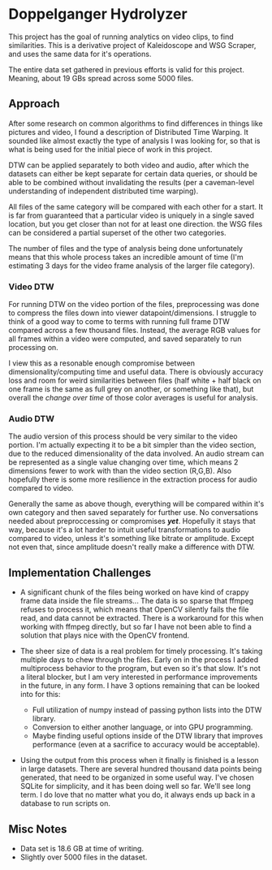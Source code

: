 # Doppelganger Hydrolyzer

This project has the goal of running analytics on video clips, to find similarities. 
This is a derivative project of Kaleidoscope and WSG Scraper, and uses the same data for it's operations.

The entire data set gathered in previous efforts is valid for this project. Meaning, about 19 GBs spread across some 5000 files.

## Approach 

After some research on common algorithms to find differences in things like pictures and video, I found a 
description of Distributed Time Warping. It sounded like almost exactly the type of analysis I was looking for, 
so that is what is being used for the initial piece of work in this project. 

DTW can be applied separately to both video and audio, after which the datasets can either be kept 
separate for certain data queries, or should be able to be combined without invalidating the results 
(per a caveman-level understanding of independent distributed time warping).

All files of the same category will be compared with each other for a start. It is far from guaranteed that 
a particular video is uniquely in a single saved location, but you get closer than not for at least one direction.
the WSG files can be considered a partial superset of the other two categories. 

The number of files and the type of analysis being done unfortunately means that this whole process takes an 
incredible amount of time (I'm estimating 3 days for the video frame analysis of the larger file category).

### Video DTW

For running DTW on the video portion of the files, preprocessing was done to compress the files down into viewer datapoint/dimensions. 
I struggle to think of a good way to come to terms with running full frame DTW compared across a few thousand files. 
Instead, the average RGB values for all frames within a video were computed, and saved separately to run processing on. 

I view this as a resonable enough compromise between dimensionality/computing time and useful data. 
There is obviously accuracy loss and room for weird similarities between files 
(half white + half black on one frame is the same as full grey on another, or something like that), 
but overall the *change over time* of those color averages is useful for analysis. 

### Audio DTW

The audio version of this process should be very similar to the video portion. 
I'm actually expecting it to be a bit simpler than the video section, due to the reduced 
dimensionality of the data involved. An audio stream can be represented as a single 
value changing over time, which means 2 dimensions fewer to work with than the video 
section (R,G,B). Also hopefully there is some more resilience in the extraction process 
for audio compared to video. 

Generally the same as above though, everything will be compared within it's own category and 
then saved separately for further use. No conversations needed about preproccessing or 
compromises ***yet***. Hopefully it stays that way, because it's a lot harder to intuit
useful transformations to audio compared to video, unless it's something like bitrate or amplitude. 
Except not even that, since amplitude doesn't really make a difference with DTW. 

## Implementation Challenges

- A significant chunk of the files being worked on have kind of crappy frame data inside the file streams... 
  The data is so sparse that ffmpeg refuses to process it, which means that OpenCV silently fails the file read, 
  and data cannot be extracted. There is a workaround for this when working with ffmpeg directly, but so far I 
  have not been able to find a solution that plays nice with the OpenCV frontend. 

- The sheer size of data is a real problem for timely processing. It's taking multiple days to chew through the files. 
  Early on in the process I added multiprocess behavior to the program, but even so it's that slow. It's not a 
  literal blocker, but I am very interested in performance improvements in the future, in any form. 
  I have 3 options remaining that can be looked into for this: 
    - Full utilization of numpy instead of passing python lists into the DTW library.
    - Conversion to either another language, or into GPU programming. 
    - Maybe finding useful options inside of the DTW library that improves performance (even at a sacrifice to accuracy would be acceptable).

- Using the output from this process when it finally is finished is a lesson in large datasets. There are several hundred thousand data points
  being generated, that need to be organized in some useful way. I've chosen SQLite for simplicity, and it has been doing well so far. 
  We'll see long term. I do love that no matter what you do, it always ends up back in a database to run scripts on. 

## Misc Notes

- Data set is 18.6 GB at time of writing. 
- Slightly over 5000 files in the dataset.



